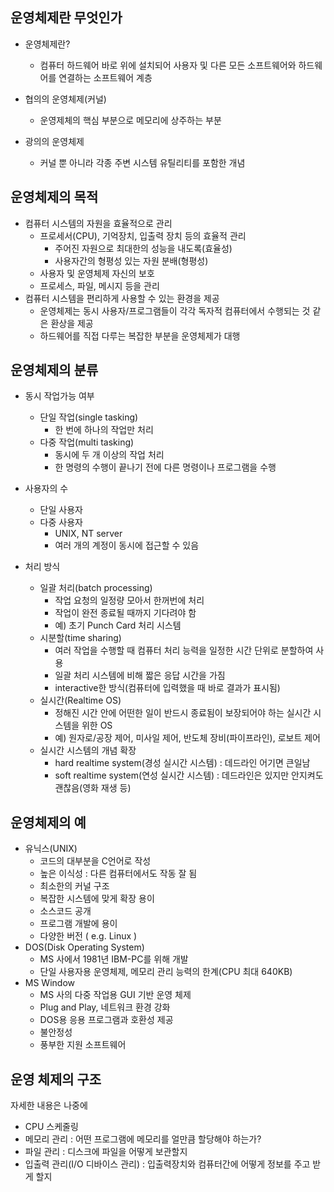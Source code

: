 ## 운영체제란 무엇인가

- 운영체제란?
  - 컴퓨터 하드웨어 바로 위에 설치되어 사용자 및 다른 모든 소프트웨어와 하드웨어를 연결하는 소프트웨어 계층
- 협의의 운영체제(커널)
  - 운영제체의 핵심 부분으로 메모리에 상주하는 부분

- 광의의 운영체제
  - 커널 뿐 아니라 각종 주변 시스템 유틸리티를 포함한 개념



## 운영체제의 목적

- 컴퓨터 시스템의 자원을 효율적으로 관리 
  - 프로세서(CPU), 기억장치, 입출력 장치 등의 효율적 관리 
    - 주어진 자원으로 최대한의 성능을 내도록(효율성)
    - 사용자간의 형평성 있는 자원 분배(형평성)
  - 사용자 및 운영체제 자신의 보호
  - 프로세스, 파일, 메시지 등을 관리
- 컴퓨터 시스템을 편리하게 사용할 수 있는 환경을 제공
  - 운영체제는 동시 사용자/프로그램들이 각각 독자적 컴퓨터에서 수행되는 것 같은 환상을 제공
  - 하드웨어를 직접 다루는 복잡한 부분을 운영체제가 대행



## 운영체제의 분류

- 동시 작업가능 여부
  - 단일 작업(single tasking)
    - 한 번에 하나의 작업만 처리
  - 다중 작업(multi tasking)
    - 동시에 두 개 이상의 작업 처리
    - 한 명령의 수행이 끝나기 전에 다른 명령이나 프로그램을 수행

- 사용자의 수
  - 단일 사용자
  - 다중 사용자
    - UNIX, NT server
    - 여러 개의 계정이 동시에 접근할 수 있음
- 처리 방식
  - 일괄 처리(batch processing)
    - 작업 요청의 일정량 모아서 한꺼번에 처리
    - 작업이 완전 종료될 때까지 기다려야 함
    - 예) 초기 Punch Card 처리 시스템
  - 시분할(time sharing)
    - 여러 작업을 수행할 때 컴퓨터 처리 능력을 일정한 시간 단위로 분할하여 사용
    - 일괄 처리 시스템에 비해 짧은 응답 시간을 가짐
    - interactive한 방식(컴퓨터에 입력했을 때 바로 결과가 표시됨)
  - 실시간(Realtime OS)
    - 정해진 시간 안에 어떤한 일이 반드시 종료됨이 보장되어야 하는 실시간 시스템을 위한 OS
    - 예) 원자로/공장 제어, 미사일 제어, 반도체 장비(파이프라인), 로보트 제어
  - 실시간 시스템의 개념 확장
    - hard realtime system(경성 실시간 시스템) : 데드라인 어기면 큰일남
    - soft realtime system(연성 실시간 시스템) : 데드라인은 있지만 안지켜도 괜찮음(영화 재생 등)



## 운영체제의 예

- 유닉스(UNIX)
  - 코드의 대부분을 C언어로 작성
  - 높은 이식성 : 다른 컴퓨터에서도 작동 잘 됨 
  - 최소한의 커널 구조
  - 복잡한 시스템에 맞게 확장 용이
  - 소스코드 공개
  - 프로그램 개발에 용이
  - 다양한 버전 ( e.g. Linux )
- DOS(Disk Operating System)
  - MS 사에서 1981년 IBM-PC를 위해 개발 
  - 단일 사용자용 운영체제, 메모리 관리 능력의 한계(CPU 최대 640KB)
- MS Window
  - MS 사의 다중 작업용 GUI 기반 운영 체제
  - Plug and Play, 네트워크 환경 강화
  - DOS용 응용 프로그램과 호환성 제공
  - 불안정성
  - 풍부한 지원 소프트웨어



## 운영 체제의 구조

자세한 내용은 나중에

- CPU 스케줄링
- 메모리 관리 : 어떤 프로그램에 메모리를 얼만큼 할당해야 하는가?
- 파일 관리 : 디스크에 파일을 어떻게 보관할지
- 입출력 관리(I/O 디바이스 관리) : 입출력장치와 컴퓨터간에 어떻게 정보를 주고 받게 할지 

